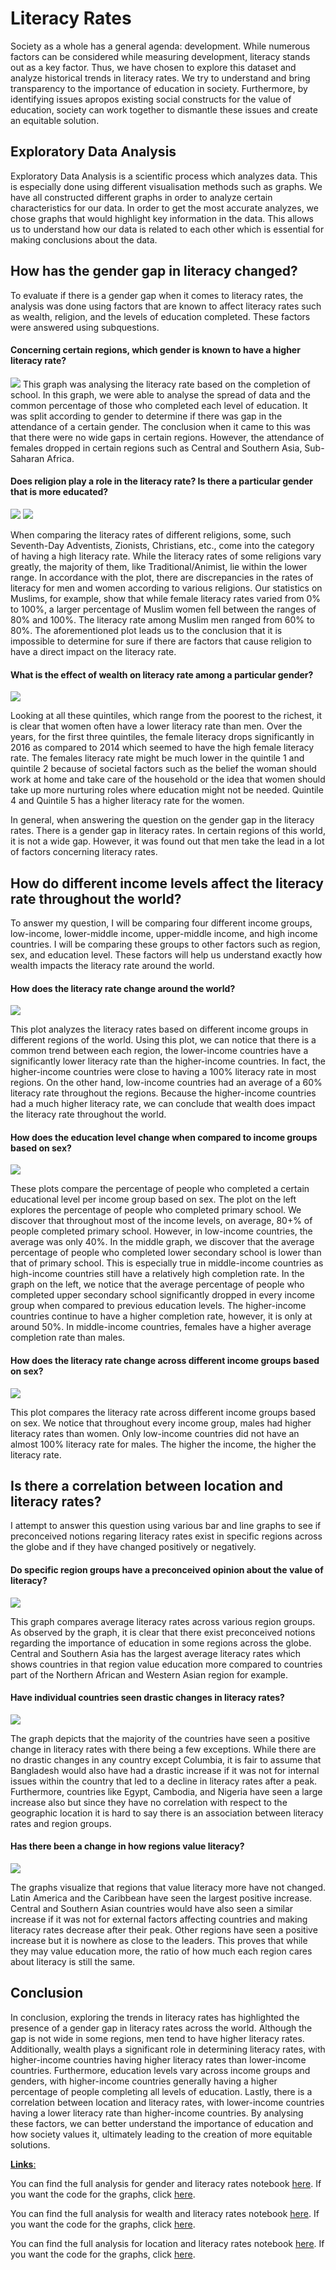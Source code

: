 # **Literacy Rates**

Society as a whole has a general agenda: development. While numerous factors can be considered while measuring development, literacy stands out as a key factor. Thus, we have chosen to explore this dataset and analyze historical trends in literacy rates. We try to understand and bring transparency to the importance of education in society. Furthermore, by identifying issues apropos existing social constructs for the value of education, society can work together to dismantle these issues and create an equitable solution.

## Exploratory Data Analysis
Exploratory Data Analysis is a scientific process which analyzes data. This is especially done using different visualisation methods such as graphs. We have all constructed different graphs in order to analyze certain characteristics for our data. In order to get the most accurate analyzes, we chose graphs that would highlight key information in the data. This allows us to understand how our data is related to each other which is essential for making conclusions about the data.  

## How has the gender gap in literacy changed?
To evaluate if there is a gender gap when it comes to literacy rates, the analysis was done using factors that are known to affect literacy rates such as wealth, religion, and the levels of education completed. These factors were answered using subquestions.

#### **Concerning certain regions, which gender is known to have a higher literacy rate?**
![](images/1.png)
This graph was analysing the literacy rate based on the completion of school. In this graph, we were able to analyse the spread of data and the common percentage of those who completed each level of education. It was split according to gender to determine if there was gap in the attendance of a certain gender. The conclusion when it came to this was that there were no wide gaps in certain regions. However, the attendance of females dropped in certain regions such as Central and Southern Asia, Sub-Saharan Africa.

#### **Does religion play a role in the literacy rate? Is there a particular gender that is more educated?**
![](images/2.png)
![](images/3.png)

When comparing the literacy rates of different religions, some, such Seventh-Day Adventists, Zionists, Christians, etc., come into the category of having a high literacy rate. While the literacy rates of some religions vary greatly, the majority of them, like Traditional/Animist, lie within the lower range. In accordance with the plot, there are discrepancies in the rates of literacy for men and women according to various religions. Our statistics on Muslims, for example, show that while female literacy rates varied from 0% to 100%, a larger percentage of Muslim women fell between the ranges of 80% and 100%. The literacy rate among Muslim men ranged from 60% to 80%. The aforementioned plot leads us to the conclusion that it is impossible to determine for sure if there are factors that cause religion to have a direct impact on the literacy rate.

#### **What is the effect of wealth on literacy rate among a particular gender?**
![](images/5.png)

Looking at all these quintiles, which range from the poorest to the richest, it is clear that women often have a lower literacy rate than men. Over the years, for the first three quintiles, the female literacy drops significantly in 2016 as compared to 2014 which seemed to have the high female literacy rate.
The females literacy rate might be much lower in the quintile 1 and quintile 2 because of societal factors such as the belief the woman should work at home and take care of the household or the idea that women should take up more nurturing roles where education might not be needed. Quintile 4 and Quintile 5 has a higher literacy rate for the women.

In general, when answering the question on the gender gap in the literacy rates. There is a gender gap in literacy rates. In certain regions of this world, it is not a wide gap. However, it was found out that men take the lead in a lot of factors concerning literacy rates.



## How do different income levels affect the literacy rate throughout the world?
To answer my question, I will be comparing four different income groups, low-income, lower-middle income, upper-middle income, and high income countries. I will be comparing these groups to other factors such as region, sex, and education level. These factors will help us understand exactly how wealth impacts the literacy rate around the world.

#### How does the literacy rate change around the world?
![](images/analysis2_plot1.png)

This plot analyzes the literacy rates based on different income groups in different regions of the world. Using this plot, we can notice that there is a common trend between each region, the lower-income countries have a significantly lower literacy rate than the higher-income countries. In fact, the higher-income countries were close to having a 100% literacy rate in most regions. On the other hand, low-income countries had an average of a 60% literacy rate throughout the regions. Because the higher-income countries had a much higher literacy rate, we can conclude that wealth does impact the literacy rate throughout the world.

#### How does the education level change when compared to income groups based on sex?
![](images/analysis2_plot2.png)

These plots compare the percentage of people who completed a certain educational level per income group based on sex. The plot on the left explores the percentage of people who completed primary school. We discover that throughout most of the income levels, on average, 80+% of people completed primary school. However, in low-income countries, the average was only 40%. In the middle graph, we discover that the average percentage of people who completed lower secondary school is lower than that of primary school. This is especially true in middle-income countries as high-income countries still have a relatively high completion rate. In the graph on the left, we notice that the average percentage of people who completed upper secondary school significantly dropped in every income group when compared to previous education levels. The higher-income countries continue to have a higher completion rate, however, it is only at around 50%. In middle-income countries, females have a higher average completion rate than males.

#### How does the literacy rate change across different income groups based on sex? 
![](images/analysis2_plot3.png)

This plot compares the literacy rate across different income groups based on sex. We notice that throughout every income group, males had higher literacy rates than women. Only low-income countries did not have an almost 100% literacy rate for males. The higher the income, the higher the literacy rate. 


## Is there a correlation between location and literacy rates?

I attempt to answer this question using various bar and line graphs to see if preconceived notions regaring literacy rates exist in specific regions across the globe and if they have changed positively or negatively.

#### Do specific region groups have a preconceived opinion about the value of literacy?
![](images/a1_p1.jpg)

This graph compares average literacy rates across various region groups. As observed by the graph, it is clear that there exist preconceived notions regarding the importance of education in some regions across the globe. Central and Southern Asia has the largest average literacy rates which shows countries in that region value education more compared to countries part of the Northern African and Western Asian region for example. 

#### Have individual countries seen drastic changes in literacy rates?
![](images/a1_p2.jpg)

The graph depicts that the majority of the countries have seen a positive change in literacy rates with there being a few exceptions. While there are no drastic changes in any country except Columbia, it is fair to assume that Bangladesh would also have had a drastic increase if it was not for internal issues within the country that led to a decline in literacy rates after a peak. Furthermore, countries like Egypt, Cambodia, and Nigeria have seen a large increase also but since they have no correlation with respect to the geographic location it is hard to say there is an association between literacy rates and region groups.

#### Has there been a change in how regions value literacy?
![](images/a1_p3.jpg)

The graphs visualize that regions that value literacy more have not changed. Latin America and the Caribbean have seen the largest positive increase. Central and Southern Asian countries would have also seen a similar increase if it was not for external factors affecting countries and making literacy rates decrease after their peak. Other regions have seen a positive increase but it is nowhere as close to the leaders. This proves that while they may value education more, the ratio of how much each region cares about literacy is still the same.

## Conclusion
In conclusion, exploring the trends in literacy rates has highlighted the presence of a gender gap in literacy rates across the world. Although the gap is not wide in some regions, men tend to have higher literacy rates. Additionally, wealth plays a significant role in determining literacy rates, with higher-income countries having higher literacy rates than lower-income countries. Furthermore, education levels vary across income groups and genders, with higher-income countries generally having a higher percentage of people completing all levels of education. Lastly, there is a correlation between location and literacy rates, with lower-income countries having a lower literacy rate than higher-income countries. By analysing these factors, we can better understand the importance of education and how society values it, ultimately leading to the creation of more equitable solutions.

<u> **Links**:</u>

You can find the full analysis for gender and literacy rates notebook [here](https://github.com/ubco-W2022T2-data301/project-group-group18/blob/main/analysis/analysis3.ipynb).
If you want the code for the graphs, click [here](https://github.com/ubco-W2022T2-data301/project-group-group18/blob/main/analysis/scripts/project_functions3.py).

You can find the full analysis for wealth and literacy rates notebook [here](https://github.com/ubco-W2022T2-data301/project-group-group18/blob/main/analysis/analysis2.ipynb).
If you want the code for the graphs, click [here](https://github.com/ubco-W2022T2-data301/project-group-group18/blob/main/analysis/scripts/project_function2.py).

You can find the full analysis for location and literacy rates notebook [here](https://github.com/ubco-W2022T2-data301/project-group-group18/blob/main/analysis/analysis1.ipynb).
If you want the code for the graphs, click [here](https://github.com/ubco-W2022T2-data301/project-group-group18/blob/main/analysis/scripts/project_function1.py).
